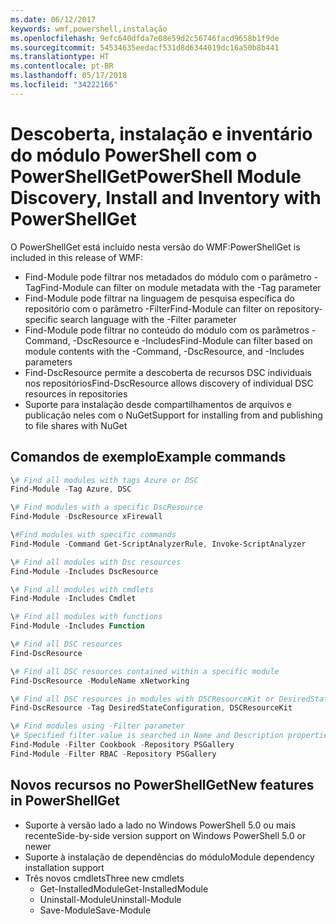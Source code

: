 ```yaml
---
ms.date: 06/12/2017
keywords: wmf,powershell,instalação
ms.openlocfilehash: 9efc640dfda7e08e59d2c56746facd9658b1f9de
ms.sourcegitcommit: 54534635eedacf531d8d6344019dc16a50b8b441
ms.translationtype: HT
ms.contentlocale: pt-BR
ms.lasthandoff: 05/17/2018
ms.locfileid: "34222166"
---
```

# <a name="powershell-module-discovery-install-and-inventory-with-powershellget"></a><span data-ttu-id="4e65b-102">Descoberta, instalação e inventário do módulo PowerShell com o PowerShellGet</span><span class="sxs-lookup"><span data-stu-id="4e65b-102">PowerShell Module Discovery, Install and Inventory with PowerShellGet</span></span>

<span data-ttu-id="4e65b-103">O PowerShellGet está incluído nesta versão do WMF:</span><span class="sxs-lookup"><span data-stu-id="4e65b-103">PowerShellGet is included in this release of WMF:</span></span>
-   <span data-ttu-id="4e65b-104">Find-Module pode filtrar nos metadados do módulo com o parâmetro -Tag</span><span class="sxs-lookup"><span data-stu-id="4e65b-104">Find-Module can filter on module metadata with the -Tag parameter</span></span>
-   <span data-ttu-id="4e65b-105">Find-Module pode filtrar na linguagem de pesquisa específica do repositório com o parâmetro -Filter</span><span class="sxs-lookup"><span data-stu-id="4e65b-105">Find-Module can filter on repository-specific search language with the -Filter parameter</span></span>
-   <span data-ttu-id="4e65b-106">Find-Module pode filtrar no conteúdo do módulo com os parâmetros -Command, -DscResource e -Includes</span><span class="sxs-lookup"><span data-stu-id="4e65b-106">Find-Module can filter based on module contents with the -Command, -DscResource, and -Includes parameters</span></span>
-   <span data-ttu-id="4e65b-107">Find-DscResource permite a descoberta de recursos DSC individuais nos repositórios</span><span class="sxs-lookup"><span data-stu-id="4e65b-107">Find-DscResource allows discovery of individual DSC resources in repositories</span></span>
-   <span data-ttu-id="4e65b-108">Suporte para instalação desde compartilhamentos de arquivos e publicação neles com o NuGet</span><span class="sxs-lookup"><span data-stu-id="4e65b-108">Support for installing from and publishing to file shares with NuGet</span></span>

## <a name="example-commands"></a><span data-ttu-id="4e65b-109">Comandos de exemplo</span><span class="sxs-lookup"><span data-stu-id="4e65b-109">Example commands</span></span>
```powershell
\# Find all modules with tags Azure or DSC
Find-Module -Tag Azure, DSC

\# Find modules with a specific DscResource
Find-Module -DscResource xFirewall

\#Find modules with specific commands
Find-Module -Command Get-ScriptAnalyzerRule, Invoke-ScriptAnalyzer

\# Find all modules with Dsc resources
Find-Module -Includes DscResource

\# Find all modules with cmdlets
Find-Module -Includes Cmdlet

\# Find all modules with functions
Find-Module -Includes Function

\# Find all DSC resources
Find-DscResource

\# Find all DSC resources contained within a specific module
Find-DscResource -ModuleName xNetworking

\# Find all DSC resources in modules with DSCResourceKit or DesiredStateConfiguration
Find-DscResource -Tag DesiredStateConfiguration, DSCResourceKit

\# Find modules using -Filter parameter
\# Specified filter value is searched in Name and Description properties
Find-Module -Filter Cookbook -Repository PSGallery
Find-Module -Filter RBAC -Repository PSGallery
```

## <a name="new-features-in-powershellget"></a><span data-ttu-id="4e65b-110">Novos recursos no PowerShellGet</span><span class="sxs-lookup"><span data-stu-id="4e65b-110">New features in PowerShellGet</span></span>
-   <span data-ttu-id="4e65b-111">Suporte à versão lado a lado no Windows PowerShell 5.0 ou mais recente</span><span class="sxs-lookup"><span data-stu-id="4e65b-111">Side-by-side version support on Windows PowerShell 5.0 or newer</span></span>
-   <span data-ttu-id="4e65b-112">Suporte à instalação de dependências do módulo</span><span class="sxs-lookup"><span data-stu-id="4e65b-112">Module dependency installation support</span></span>
-   <span data-ttu-id="4e65b-113">Três novos cmdlets</span><span class="sxs-lookup"><span data-stu-id="4e65b-113">Three new cmdlets</span></span>
    -   <span data-ttu-id="4e65b-114">Get-InstalledModule</span><span class="sxs-lookup"><span data-stu-id="4e65b-114">Get-InstalledModule</span></span>
    -   <span data-ttu-id="4e65b-115">Uninstall-Module</span><span class="sxs-lookup"><span data-stu-id="4e65b-115">Uninstall-Module</span></span>
    -   <span data-ttu-id="4e65b-116">Save-Module</span><span class="sxs-lookup"><span data-stu-id="4e65b-116">Save-Module</span></span>
